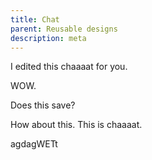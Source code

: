 ```yaml
---
title: Chat
parent: Reusable designs
description: meta
---
```

I edited this chaaaat for you.

WOW.

Does this save?

How about this. This is chaaaat.

agdagWETt